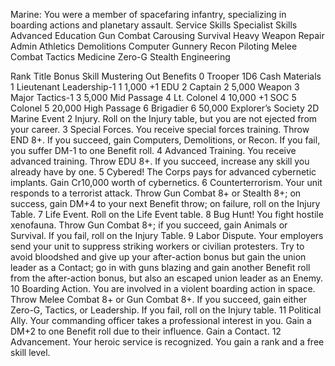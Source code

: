 Marine:
You were a member of spacefaring infantry, specializing in boarding actions and planetary assault.
Service Skills	Specialist Skills	Advanced Education
Gun Combat	Carousing	Survival
Heavy Weapon	Repair	Admin
Athletics	Demolitions	Computer
Gunnery	Recon	Piloting
Melee Combat	Tactics	Medicine
Zero-G	Stealth	Engineering
		
Rank	Title	Bonus Skill	Mustering Out Benefits
0	Trooper		1D6	Cash	Materials
1	Lieutenant	Leadership-1	1	1,000	+1 EDU
2	Captain		2	5,000	Weapon
3	Major	Tactics-1	3	5,000	Mid Passage
4	Lt. Colonel		4	10,000	+1 SOC
5	Colonel		5	20,000	High Passage
6	Brigadier		6	50,000	Explorer’s Society
2D	Marine Event
2	Injury. Roll on the Injury table, but you are not ejected from your career.
3	Special Forces. You receive special forces training. Throw END 8+. If you succeed, gain Computers, Demolitions, or Recon. If you fail, you suffer DM-1 to one Benefit roll.
4	Advanced Training. You receive advanced training. Throw EDU 8+. If you succeed, increase any skill you already have by one.
5	Cybered! The Corps pays for advanced cybernetic implants. Gain Cr10,000 worth of cybernetics.
6	Counterterrorism. Your unit responds to a terrorist attack. Throw Gun Combat 8+ or Stealth 8+; on success, gain DM+4 to your next Benefit throw; on failure, roll on the Injury Table.
7	Life Event. Roll on the Life Event table.
8	Bug Hunt! You fight hostile xenofauna. Throw Gun Combat 8+; if you succeed, gain Animals or Survival. If you fail, roll on the Injury Table.
9	Labor Dispute. Your employers send your unit to suppress striking workers or civilian protesters. Try to avoid bloodshed and give up your after-action bonus but gain the union leader as a Contact; go in with guns blazing and gain another Benefit roll from the after-action bonus, but also an escaped union leader as an Enemy.
10	Boarding Action. You are involved in a violent boarding action in space. Throw Melee Combat 8+ or Gun Combat 8+. If you succeed, gain either Zero-G, Tactics, or Leadership. If you fail, roll on the Injury table.
11	Political Ally. Your commanding officer takes a professional interest in you. Gain a DM+2 to one Benefit roll due to their influence. Gain a Contact.
12	Advancement. Your heroic service is recognized. You gain a rank and a free skill level.
